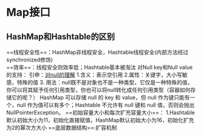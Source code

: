 # Map接口
## HashMap和Hashtable的区别
==线程安全性==：HashMap非线程安全，Hashtable线程安全(内部方法经过synchronized修饰)  
==效率==：线程安全则效率低；Hashtable基本被淘汰
对Null key和Null value的支持： 
引申：[对null的理解](https://blog.csdn.net/chinus_yan/article/details/120583287)
      1.含义：表示空引用
      2.属性：关键字，大小写敏感，特殊的值
      3. 用法：null既不是对象也不是一种类型，它仅是一种特殊的值，你可以将其赋予任何引用类型，你也可以将null转化成任何引用类型（容器如何存储它的呢？）
HashMap 可以存储 null 的 key 和 value，但 null 作为键只能有一个，null 作为值可以有多个；Hashtable 不允许有 null 键和 null 值，否则会抛出 NullPointerException。
==初始容量大小和每次扩充容量大小==：
1.Hashtable 默认初始大小为11，初始化直接赋值，HashMap默认初始大小为16，初始化扩充为2的幂次方大小
==底层数据结构==:扩容机制

